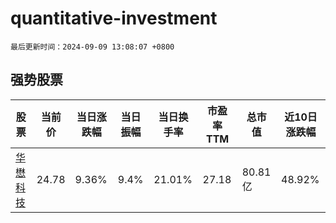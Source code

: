 # quantitative-investment

`最后更新时间：2024-09-09 13:08:07 +0800`

## 强势股票

|股票|当前价|当日涨跌幅|当日振幅|当日换手率|市盈率TTM|总市值|近10日涨跌幅|
|----|----|----|----|----|----|----|----|
|[华懋科技](https://xueqiu.com/S/SH603306)|24.78|9.36%|9.4%|21.01%|27.18|80.81亿|48.92%|
